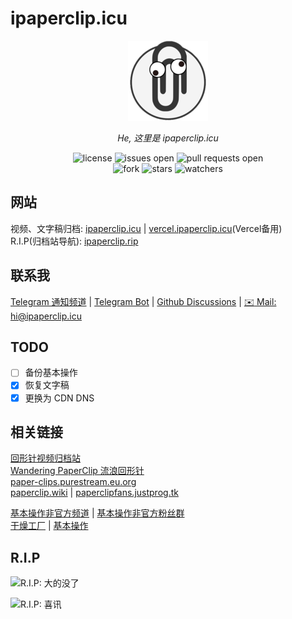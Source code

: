 # ipaperclip.icu

<div align="center">
  <img src="./docs/assets/paperclip.png" alt="ipaperclip.icu" />
  <p><em>He, 这里是 ipaperclip.icu</em></p>
  <img src="https://img.shields.io/github/license/ipaperclip-icu/ipaperclip.icu?style=flat-square" alt="license" />
  <img src="https://img.shields.io/github/issues/ipaperclip-icu/ipaperclip.icu?style=flat-square" alt="issues open" />
  <img src="https://img.shields.io/github/issues-pr/ipaperclip-icu/ipaperclip.icu?style=flat-square" alt="pull requests open" />
  <br>
  <img src="https://img.shields.io/github/forks/ipaperclip-icu/ipaperclip.icu?style=social" alt="fork" />
  <img src="https://img.shields.io/github/stars/ipaperclip-icu/ipaperclip.icu?style=social" alt="stars" />
  <img src="https://img.shields.io/github/watchers/ipaperclip-icu/ipaperclip.icu?style=social" alt="watchers" />
</div>

## 网站

视频、文字稿归档: [ipaperclip.icu](https://ipaperclip.icu/) | [vercel.ipaperclip.icu](https://vercel.ipaperclip.icu/)(Vercel备用)  
R.I.P(归档站导航): [ipaperclip.rip](https://ipaperclip.rip/)

## 联系我

[Telegram 通知频道](https://t.me/iPaperClipICU) | [Telegram Bot](https://t.me/ipaperclipIcu_Bot) | [Github Discussions](https://github.com/ipaperclip-icu/ipaperclip.icu/discussions) | <a href="mailto:hi@ipaperclip.icu">:envelope: Mail: hi@ipaperclip.icu</a>

## TODO

- [ ] 备份基本操作
- [X] 恢复文字稿
- [X] 更换为 CDN DNS

## 相关链接

[回形针视频归档站](https://www.paperclip.tk/)  
[Wandering PaperClip 流浪回形针](https://wandering-paperclip.glitch.me/)  
[paper-clips.purestream.eu.org](https://paper-clips.purestream.eu.org/)  
[paperclip.wiki](https://paperclip.wiki/) | [paperclipfans.justprog.tk](https://paperclipfans.justprog.tk/)

[基本操作非官方频道](https://t.me/paperclipfans) | [基本操作非官方粉丝群](https://t.me/paperclipfans)  
[干燥工厂](https://shop362189133.taobao.com/) | [基本操作](https://jibencaozuo.com/)

## R.I.P

![R.I.P: 大的没了](https://cdn.jsdelivr.net/gh/ipaperclip-icu/static/image/RIP/rip1.png)

![R.I.P: 喜讯](https://cdn.jsdelivr.net/gh/ipaperclip-icu/static/image/RIP/rip2.jpg)
